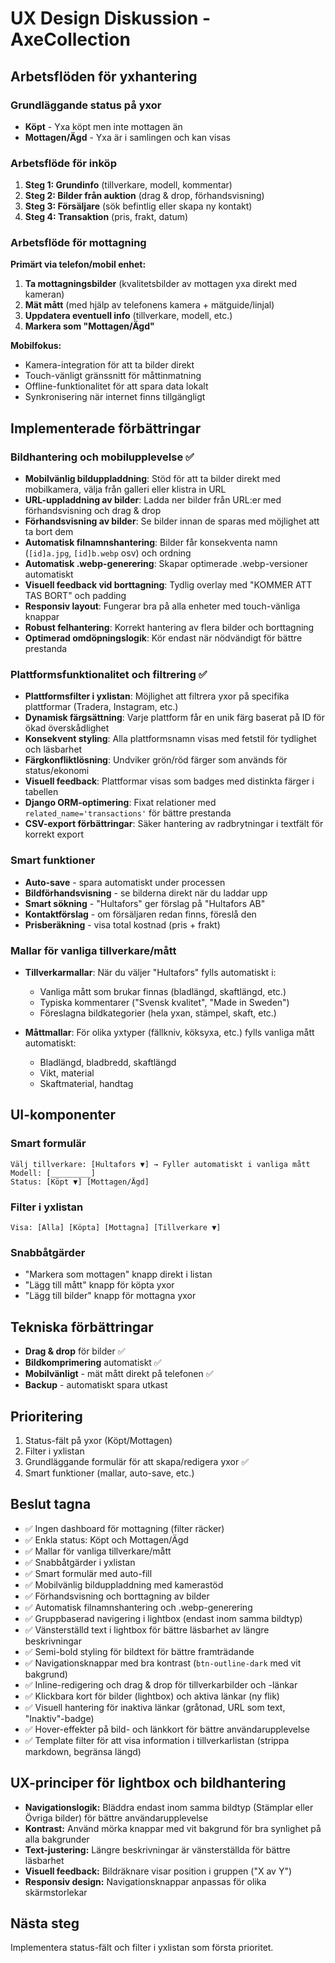 # UX Design Diskussion - AxeCollection

## Arbetsflöden för yxhantering

### Grundläggande status på yxor
- **Köpt** - Yxa köpt men inte mottagen än
- **Mottagen/Ägd** - Yxa är i samlingen och kan visas

### Arbetsflöde för inköp
1. **Steg 1: Grundinfo** (tillverkare, modell, kommentar)
2. **Steg 2: Bilder från auktion** (drag & drop, förhandsvisning)
3. **Steg 3: Försäljare** (sök befintlig eller skapa ny kontakt)
4. **Steg 4: Transaktion** (pris, frakt, datum)

### Arbetsflöde för mottagning
**Primärt via telefon/mobil enhet:**
1. **Ta mottagningsbilder** (kvalitetsbilder av mottagen yxa direkt med kameran)
2. **Mät mått** (med hjälp av telefonens kamera + mätguide/linjal)
3. **Uppdatera eventuell info** (tillverkare, modell, etc.)
4. **Markera som "Mottagen/Ägd"**

**Mobilfokus:**
- Kamera-integration för att ta bilder direkt
- Touch-vänligt gränssnitt för måttinmatning
- Offline-funktionalitet för att spara data lokalt
- Synkronisering när internet finns tillgängligt

## Implementerade förbättringar

### Bildhantering och mobilupplevelse ✅
- **Mobilvänlig bilduppladdning**: Stöd för att ta bilder direkt med mobilkamera, välja från galleri eller klistra in URL
- **URL-uppladdning av bilder**: Ladda ner bilder från URL:er med förhandsvisning och drag & drop
- **Förhandsvisning av bilder**: Se bilder innan de sparas med möjlighet att ta bort dem
- **Automatisk filnamnshantering**: Bilder får konsekventa namn (`[id]a.jpg`, `[id]b.webp` osv) och ordning
- **Automatisk .webp-generering**: Skapar optimerade .webp-versioner automatiskt
- **Visuell feedback vid borttagning**: Tydlig overlay med "KOMMER ATT TAS BORT" och padding
- **Responsiv layout**: Fungerar bra på alla enheter med touch-vänliga knappar
- **Robust felhantering**: Korrekt hantering av flera bilder och borttagning
- **Optimerad omdöpningslogik**: Kör endast när nödvändigt för bättre prestanda

### Plattformsfunktionalitet och filtrering ✅
- **Plattformsfilter i yxlistan**: Möjlighet att filtrera yxor på specifika plattformar (Tradera, Instagram, etc.)
- **Dynamisk färgsättning**: Varje plattform får en unik färg baserat på ID för ökad överskådlighet
- **Konsekvent styling**: Alla plattformsnamn visas med fetstil för tydlighet och läsbarhet
- **Färgkonfliktlösning**: Undviker grön/röd färger som används för status/ekonomi
- **Visuell feedback**: Plattformar visas som badges med distinkta färger i tabellen
- **Django ORM-optimering**: Fixat relationer med `related_name='transactions'` för bättre prestanda
- **CSV-export förbättringar**: Säker hantering av radbrytningar i textfält för korrekt export

### Smart funktioner
- **Auto-save** - spara automatiskt under processen
- **Bildförhandsvisning** - se bilderna direkt när du laddar upp
- **Smart sökning** - "Hultafors" ger förslag på "Hultafors AB"
- **Kontaktförslag** - om försäljaren redan finns, föreslå den
- **Prisberäkning** - visa total kostnad (pris + frakt)

### Mallar för vanliga tillverkare/mått
- **Tillverkarmallar**: När du väljer "Hultafors" fylls automatiskt i:
  - Vanliga mått som brukar finnas (bladlängd, skaftlängd, etc.)
  - Typiska kommentarer ("Svensk kvalitet", "Made in Sweden")
  - Föreslagna bildkategorier (hela yxan, stämpel, skaft, etc.)

- **Måttmallar**: För olika yxtyper (fällkniv, köksyxa, etc.) fylls vanliga mått automatiskt:
  - Bladlängd, bladbredd, skaftlängd
  - Vikt, material
  - Skaftmaterial, handtag

## UI-komponenter

### Smart formulär
```
Välj tillverkare: [Hultafors ▼] → Fyller automatiskt i vanliga mått
Modell: [_________]
Status: [Köpt ▼] [Mottagen/Ägd]
```

### Filter i yxlistan
```
Visa: [Alla] [Köpta] [Mottagna] [Tillverkare ▼]
```

### Snabbåtgärder
- "Markera som mottagen" knapp direkt i listan
- "Lägg till mått" knapp för köpta yxor
- "Lägg till bilder" knapp för mottagna yxor

## Tekniska förbättringar
- **Drag & drop** för bilder ✅
- **Bildkomprimering** automatiskt ✅
- **Mobilvänligt** - mät mått direkt på telefonen ✅
- **Backup** - automatiskt spara utkast

## Prioritering
1. Status-fält på yxor (Köpt/Mottagen)
2. Filter i yxlistan
3. Grundläggande formulär för att skapa/redigera yxor ✅
4. Smart funktioner (mallar, auto-save, etc.)

## Beslut tagna
- ✅ Ingen dashboard för mottagning (filter räcker)
- ✅ Enkla status: Köpt och Mottagen/Ägd
- ✅ Mallar för vanliga tillverkare/mått
- ✅ Snabbåtgärder i yxlistan
- ✅ Smart formulär med auto-fill
- ✅ Mobilvänlig bilduppladdning med kamerastöd
- ✅ Förhandsvisning och borttagning av bilder
- ✅ Automatisk filnamnshantering och .webp-generering
- ✅ Gruppbaserad navigering i lightbox (endast inom samma bildtyp)
- ✅ Vänsterställd text i lightbox för bättre läsbarhet av längre beskrivningar
- ✅ Semi-bold styling för bildtext för bättre framträdande
- ✅ Navigationsknappar med bra kontrast (`btn-outline-dark` med vit bakgrund)
- ✅ Inline-redigering och drag & drop för tillverkarbilder och -länkar
- ✅ Klickbara kort för bilder (lightbox) och aktiva länkar (ny flik)
- ✅ Visuell hantering för inaktiva länkar (gråtonad, URL som text, "Inaktiv"-badge)
- ✅ Hover-effekter på bild- och länkkort för bättre användarupplevelse
- ✅ Template filter för att visa information i tillverkarlistan (strippa markdown, begränsa längd)

## UX-principer för lightbox och bildhantering
- **Navigationslogik:** Bläddra endast inom samma bildtyp (Stämplar eller Övriga bilder) för bättre användarupplevelse
- **Kontrast:** Använd mörka knappar med vit bakgrund för bra synlighet på alla bakgrunder
- **Text-justering:** Längre beskrivningar är vänsterställda för bättre läsbarhet
- **Visuell feedback:** Bildräknare visar position i gruppen ("X av Y")
- **Responsiv design:** Navigationsknappar anpassas för olika skärmstorlekar

## Nästa steg
Implementera status-fält och filter i yxlistan som första prioritet. 